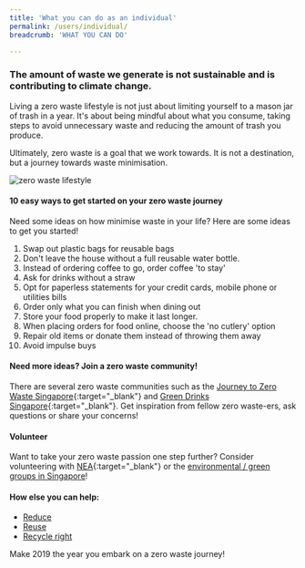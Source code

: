 ```yaml
---
title: 'What you can do as an individual'
permalink: /users/individual/
breadcrumb: 'WHAT YOU CAN DO'

---
```




### The amount of waste we generate is not sustainable and is contributing to climate change.


Living a zero waste lifestyle is not just about limiting yourself to a mason jar of trash in a year. It's about being mindful about what you consume, taking steps to avoid unnecessary waste and reducing the amount of trash you produce.

Ultimately, zero waste is a goal that we work towards. It is not a destination, but a journey towards waste minimisation.

![zero waste lifestyle](/images/lifestyle.jpg)


#### 10 easy ways to get started on your zero waste journey

Need some ideas on how minimise waste in your life? Here are some ideas to get you started! 

1. Swap out plastic bags for reusable bags
2. Don't leave the house without a full reusable water bottle.
3. Instead of ordering coffee to go, order coffee 'to stay'
4. Ask for drinks without a straw
5. Opt for paperless statements for your credit cards, mobile phone or utilities bills
6. Order only what you can finish when dining out
7. Store your food properly to make it last longer.
8. When placing orders for food online, choose the 'no cutlery' option
9. Repair old items or donate them instead of throwing them away
10. Avoid impulse buys  

#### Need more ideas? Join a zero waste community! 
There are several zero waste communities such as the [Journey to Zero Waste Singapore](https://www.facebook.com/groups/ZeroWasteJourneySg/){:target="_blank"} and [Green Drinks Singapore](https://www.facebook.com/groups/greendrinkssingapore/){:target="_blank"}. Get inspiration from fellow zero waste-ers, ask questions or share your concerns! 

#### Volunteer
Want to take your zero waste passion one step further? Consider volunteering with [NEA](https://www.cgs.sg/volunteer){:target="_blank"} or the [environmental / green groups in Singapore](/green-groups-in-singapore/)!

#### How else you can help:
* [Reduce](/reduce/)
* [Reuse](/reuse/)
* [Recycle right](/recycle/)

Make 2019 the year you embark on a zero waste journey! 
